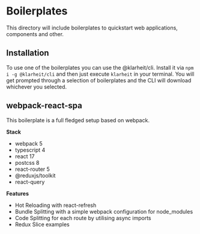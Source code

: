 # Boilerplates

This directory will include boilerplates to quickstart web applications, components and other.

## Installation

To use one of the boilerplates you can use the @klarheit/cli. Install it via `npm i -g @klarheit/cli` and then just execute `klarheit` in your terminal. 
You will get prompted through a selection of boilerplates and the CLI will download whichever you selected.

## webpack-react-spa

This boilerplate is a full fledged setup based on webpack.

**Stack**
- webpack 5
- typescript 4
- react 17
- postcss 8
- react-router 5
- @reduxjs/toolkit
- react-query

**Features**
- Hot Reloading with react-refresh
- Bundle Splitting with a simple webpack configuration for node_modules
- Code Splitting for each route by utilising async imports
- Redux Slice examples
